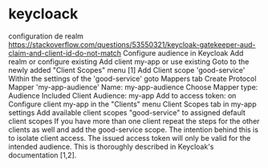 # keycloack

configuration de realm
https://stackoverflow.com/questions/53550321/keycloak-gatekeeper-aud-claim-and-client-id-do-not-match
Configure audience in Keycloak
Add realm or configure existing
Add client my-app or use existing
Goto to the newly added "Client Scopes" menu [1]
Add Client scope 'good-service'
Within the settings of the 'good-service' goto Mappers tab
Create Protocol Mapper 'my-app-audience'
Name: my-app-audience
Choose Mapper type: Audience
Included Client Audience: my-app
Add to access token: on
Configure client my-app in the "Clients" menu
Client Scopes tab in my-app settings
Add available client scopes "good-service" to assigned default client scopes
If you have more than one client repeat the steps for the other clients as well and add the good-service scope. 
The intention behind this is to isolate client access. The issued access token will only be valid for the intended audience.
This is thoroughly described in Keycloak's documentation [1,2].
